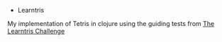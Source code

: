 * Learntris

My implementation of Tetris in clojure using the guiding tests from [The Learntris Challenge](https://github.com/tangentcode/learntris)
